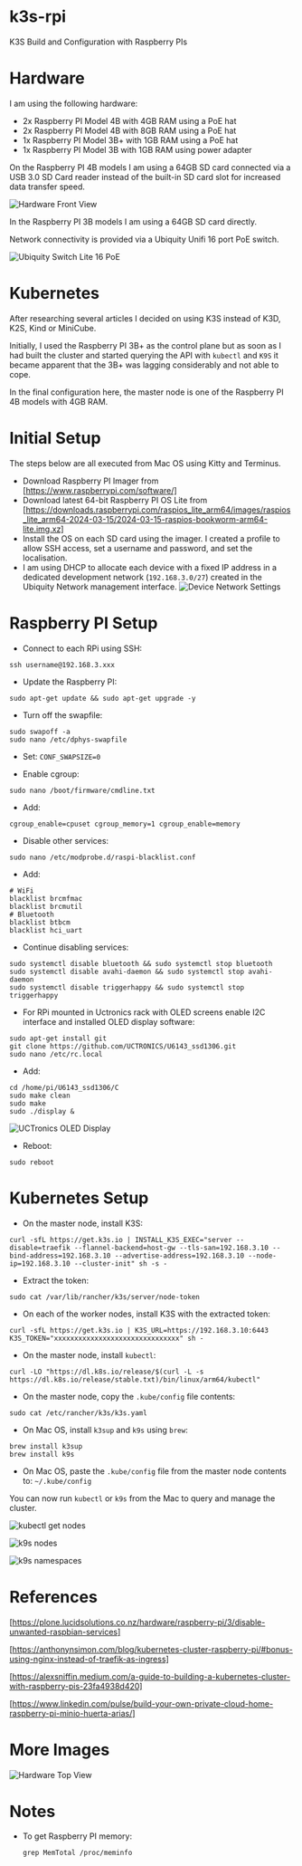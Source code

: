 # k3s-rpi

K3S Build and Configuration with Raspberry PIs

# Hardware

I am using the following hardware:

- 2x Raspberry PI Model 4B with 4GB RAM using a PoE hat
- 2x Raspberry PI Model 4B with 8GB RAM using a PoE hat
- 1x Raspberry PI Model 3B+ with 1GB RAM using a PoE hat
- 1x Raspberry PI Model 3B with 1GB RAM using power adapter

On the Raspberry PI 4B models I am using a 64GB SD card connected via a USB 3.0 SD Card reader instead of the built-in SD card slot for increased data transfer speed.

![Hardware Front View](./images/rack-front.png)

In the Raspberry PI 3B models I am using a 64GB SD card directly.

Network connectivity is provided via a Ubiquity Unifi 16 port PoE switch.

![Ubiquity Switch Lite 16 PoE](./images/unifi-switch.png)

# Kubernetes

After researching several articles I decided on using K3S instead of K3D, K2S, Kind or MiniCube.

Initially, I used the Raspberry PI 3B+ as the control plane but as soon as I had built the cluster and started querying the API with `kubectl` and `K9S` it became apparent that the 3B+ was lagging considerably and not able to cope.

In the final configuration here, the master node is one of the Raspberry PI 4B models with 4GB RAM.

# Initial Setup

The steps below are all executed from Mac OS using Kitty and Terminus.

- Download Raspberry PI Imager from [https://www.raspberrypi.com/software/]
- Download latest 64-bit Raspberry PI OS Lite from [https://downloads.raspberrypi.com/raspios_lite_arm64/images/raspios_lite_arm64-2024-03-15/2024-03-15-raspios-bookworm-arm64-lite.img.xz]
- Install the OS on each SD card using the imager. I created a profile to allow SSH access, set a username and password, and set the localisation.
- I am using DHCP to allocate each device with a fixed IP address in a dedicated development network (`192.168.3.0/27`) created in the Ubiquity Network management interface.
  ![Device Network Settings](./images/unifi-nodes.png)

# Raspberry PI Setup

- Connect to each RPi using SSH:

```
ssh username@192.168.3.xxx
```

- Update the Raspberry PI:

```
sudo apt-get update && sudo apt-get upgrade -y
```

- Turn off the swapfile:

```
sudo swapoff -a
sudo nano /etc/dphys-swapfile
```

- Set: `CONF_SWAPSIZE=0`

- Enable cgroup:

```
sudo nano /boot/firmware/cmdline.txt
```

- Add:

```
cgroup_enable=cpuset cgroup_memory=1 cgroup_enable=memory
```

- Disable other services:

```
sudo nano /etc/modprobe.d/raspi-blacklist.conf
```

- Add:

```
# WiFi
blacklist brcmfmac
blacklist brcmutil
# Bluetooth
blacklist btbcm
blacklist hci_uart
```

- Continue disabling services:

```
sudo systemctl disable bluetooth && sudo systemctl stop bluetooth
sudo systemctl disable avahi-daemon && sudo systemctl stop avahi-daemon
sudo systemctl disable triggerhappy && sudo systemctl stop triggerhappy
```

- For RPi mounted in Uctronics rack with OLED screens enable I2C interface and installed OLED display software:

```
sudo apt-get install git
git clone https://github.com/UCTRONICS/U6143_ssd1306.git
sudo nano /etc/rc.local
```

- Add:

```
cd /home/pi/U6143_ssd1306/C
sudo make clean
sudo make
sudo ./display &
```

![UCTronics OLED Display](./images/oled-display.png)

- Reboot:

```
sudo reboot
```

# Kubernetes Setup

- On the master node, install K3S:

```
curl -sfL https://get.k3s.io | INSTALL_K3S_EXEC="server --disable=traefik --flannel-backend=host-gw --tls-san=192.168.3.10 --bind-address=192.168.3.10 --advertise-address=192.168.3.10 --node-ip=192.168.3.10 --cluster-init" sh -s -
```

- Extract the token:

```
sudo cat /var/lib/rancher/k3s/server/node-token
```

- On each of the worker nodes, install K3S with the extracted token:

```
curl -sfL https://get.k3s.io | K3S_URL=https://192.168.3.10:6443 K3S_TOKEN="xxxxxxxxxxxxxxxxxxxxxxxxxxxxxxx" sh -
```

- On the master node, install `kubectl`:

```
curl -LO "https://dl.k8s.io/release/$(curl -L -s https://dl.k8s.io/release/stable.txt)/bin/linux/arm64/kubectl"
```

- On the master node, copy the `.kube/config` file contents:

```
sudo cat /etc/rancher/k3s/k3s.yaml
```

- On Mac OS, install `k3sup` and `k9s` using `brew`:

```
brew install k3sup
brew install k9s
```

- On Mac OS, paste the `.kube/config` file from the master node contents to: `~/.kube/config`

You can now run `kubectl` or `k9s` from the Mac to query and manage the cluster.

![kubectl get nodes](./images/kubectl-nodes.png)

![k9s nodes](./images/k9s-namespace.png)

![k9s namespaces](./images/k9s-nodes.png)

# References

[https://plone.lucidsolutions.co.nz/hardware/raspberry-pi/3/disable-unwanted-raspbian-services]

[https://anthonynsimon.com/blog/kubernetes-cluster-raspberry-pi/#bonus-using-nginx-instead-of-traefik-as-ingress]

[https://alexsniffin.medium.com/a-guide-to-building-a-kubernetes-cluster-with-raspberry-pis-23fa4938d420]

[https://www.linkedin.com/pulse/build-your-own-private-cloud-home-raspberry-pi-minio-huerta-arias/]

# More Images

![Hardware Top View](./images/rack-top.png)

# Notes

- To get Raspberry PI memory:

  `grep MemTotal /proc/meminfo`
